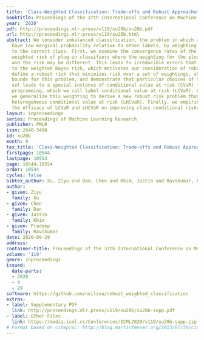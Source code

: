 ```yaml
---
title: 'Class-Weighted Classification: Trade-offs and Robust Approaches'
booktitle: Proceedings of the 37th International Conference on Machine Learning
year: '2020'
pdf: http://proceedings.mlr.press/v119/xu20b/xu20b.pdf
url: http://proceedings.mlr.press/v119/xu20b.html
abstract: We consider imbalanced classification, the problem in which a label may
  have low marginal probability relative to other labels, by weighting losses according
  to the correct class. First, we examine the convergence rates of the expected excess
  weighted risk of plug-in classifiers where the weighting for the plug-in classifier
  and the risk may be different. This leads to irreducible errors that do not converge
  to the weighted Bayes risk, which motivates our consideration of robust risks. We
  define a robust risk that minimizes risk over a set of weightings, show excess risk
  bounds for this problem, and demonstrate that particular choices of the weighting
  set leads to a special instance of conditional value at risk (CVaR) from stochastic
  programming, which we call label conditional value at risk (LCVaR). Additionally,
  we generalize this weighting to derive a new robust risk problem that we call label
  heterogeneous conditional value at risk (LHCVaR). Finally, we empirically demonstrate
  the efficacy of LCVaR and LHCVaR on improving class conditional risks.
layout: inproceedings
series: Proceedings of Machine Learning Research
publisher: PMLR
issn: 2640-3498
id: xu20b
month: 0
tex_title: 'Class-Weighted Classification: Trade-offs and Robust Approaches'
firstpage: 10544
lastpage: 10554
page: 10544-10554
order: 10544
cycles: false
bibtex_author: Xu, Ziyu and Dan, Chen and Khim, Justin and Ravikumar, Pradeep
author:
- given: Ziyu
  family: Xu
- given: Chen
  family: Dan
- given: Justin
  family: Khim
- given: Pradeep
  family: Ravikumar
date: 2020-09-29
address: 
container-title: Proceedings of the 37th International Conference on Machine Learning
volume: '119'
genre: inproceedings
issued:
  date-parts:
  - 2020
  - 9
  - 29
software: https://github.com/neilzxu/robust_weighted_classification
extras:
- label: Supplementary PDF
  link: http://proceedings.mlr.press/v119/xu20b/xu20b-supp.pdf
- label: Other Files
  link: https://media.icml.cc/Conferences/ICML2020/v119/xu20b-supp.zip
# Format based on citeproc: http://blog.martinfenner.org/2013/07/30/citeproc-yaml-for-bibliographies/
---
```

